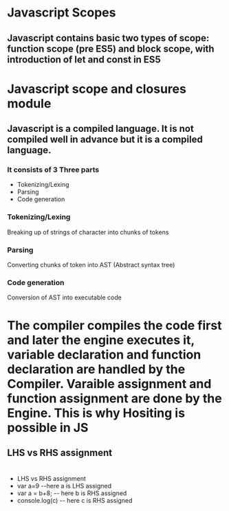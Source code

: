 # Javascript Scopes

## Javascript contains basic two types of scope: function scope (pre ES5) and block scope, with introduction of let and const in ES5


# Javascript scope and closures module

## Javascript is a compiled language. It is not compiled well in advance but it is a compiled language.

### It consists of 3 Three parts
* Tokenizing/Lexing
* Parsing
* Code generation


### Tokenizing/Lexing 
Breaking up of strings of character into chunks of tokens

### Parsing 

Converting chunks of token into AST (Abstract syntax tree)

### Code generation

Conversion of AST into executable code


# The compiler compiles the code first and later the engine executes it, variable declaration and function declaration are handled by the Compiler. Varaible assignment and function assignment are done by the Engine. This is why Hositing is possible in JS



## LHS vs RHS assignment
#
 * LHS vs RHS assignment
 * var a=9 --here a is LHS assigned
 * var a = b+8; -- here b is RHS assigned
 * console.log(c) -- here c is RHS assigned

